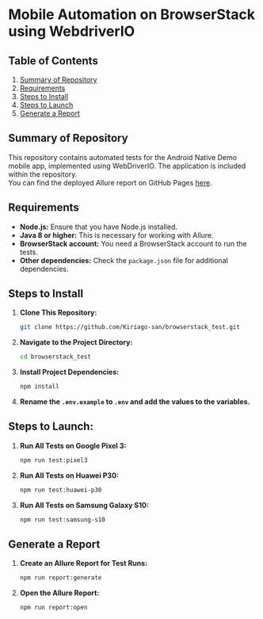 # Mobile Automation on BrowserStack using WebdriverIO

## Table of Contents

1. [Summary of Repository](#summary-of-repository)
2. [Requirements](#requirements)
3. [Steps to Install](#steps-to-install)
4. [Steps to Launch](#steps-to-launch)
5. [Generate a Report](#generate-a-report)

## Summary of Repository

This repository contains automated tests for the Android Native Demo mobile app, implemented using WebDriverIO. The application is included within the repository. <br>
You can find the deployed Allure report on GitHub Pages [here](https://kristinap8.github.io/browserstack-test/).

## Requirements

- **Node.js:** Ensure that you have Node.js installed.
- **Java 8 or higher:** This is necessary for working with Allure.
- **BrowserStack account:** You need a BrowserStack account to run the tests.
- **Other dependencies:** Check the `package.json` file for additional dependencies.

## Steps to Install

1. **Clone This Repository:**

    ```bash
    git clone https://github.com/Kiriago-san/browserstack_test.git
    ```

2. **Navigate to the Project Directory:**

    ```bash
    cd browserstack_test
    ```

3. **Install Project Dependencies:**

    ```bash
    npm install
    ```

4. **Rename the `.env.example` to `.env` and add the values to the variables.**

## Steps to Launch:

1. **Run All Tests on Google Pixel 3:**

    ```bash
    npm run test:pixel3
    ```

2. **Run All Tests on Huawei P30:**

    ```bash
    npm run test:huawei-p30
    ```

3. **Run All Tests on Samsung Galaxy S10:**

    ```bash
    npm run test:samsung-s10
    ```

## Generate a Report

1. **Create an Allure Report for Test Runs:**

    ```bash
    npm run report:generate
    ```

2. **Open the Allure Report:**

    ```bash
    npm run report:open
    ```

